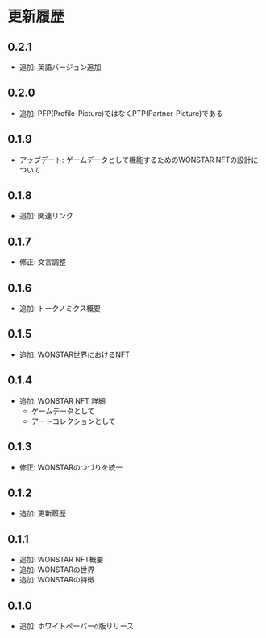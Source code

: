 # 更新履歴

## 0.2.1

- 追加: 英語バージョン追加

## 0.2.0

- 追加: PFP(Profile-Picture)ではなくPTP(Partner-Picture)である

## 0.1.9

- アップデート: ゲームデータとして機能するためのWONSTAR NFTの設計について

## 0.1.8

- 追加: 関連リンク

## 0.1.7

- 修正: 文言調整

## 0.1.6

- 追加: トークノミクス概要

## 0.1.5

- 追加: WONSTAR世界におけるNFT

## 0.1.4

- 追加: WONSTAR NFT 詳細
  - ゲームデータとして
  - アートコレクションとして

## 0.1.3

- 修正: WONSTARのつづりを統一

## 0.1.2

- 追加: 更新履歴

## 0.1.1

- 追加: WONSTAR NFT概要
- 追加: WONSTARの世界
- 追加: WONSTARの特徴

## 0.1.0

- 追加: ホワイトペーパーα版リリース
